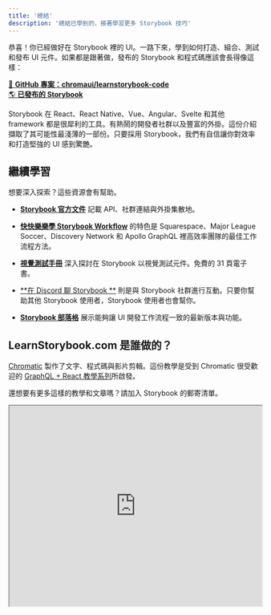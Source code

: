 ```yaml
---
title: '總結'
description: '總結已學到的，接著學習更多 Storybook 技巧'
---
```


恭喜！你已經做好在 Storybook 裡的 UI。一路下來，學到如何打造、組合、測試和發布 UI 元件。如果都是跟著做，發布的 Storybook 和程式碼應該會長得像這樣：

[📕 **GitHub 專案：chromaui/learnstorybook-code**](https://github.com/chromaui/learnstorybook-code)
<br/>
[🌎 **已發布的 Storybook**](https://clever-banach-415c03.netlify.app/)

Storybook 在 React、React Native、Vue、Angular、Svelte 和其他 framework 都是很犀利的工具。有熱鬧的開發者社群以及豐富的外掛。這份介紹擷取了其可能性最淺薄的一部份。只要採用 Storybook，我們有自信讓你對效率和打造堅強的 UI 感到驚艷。

## 繼續學習

想要深入探索？這些資源會有幫助。

- [**Storybook 官方文件**](https://storybook.js.org/docs/react/get-started/introduction) 記載 API、社群連結與外掛集散地。

- [**快快樂樂學 Storybook Workflow**](https://www.chromatic.com/blog/the-delightful-storybook-workflow) 的特色是 Squarespace、Major League Soccer、Discovery Network 和 Apollo GraphQL 裡高效率團隊的最佳工作流程方法。

- [**視覺測試手冊**](https://storybook.js.org/tutorials/visual-testing-handbook) 深入探討在 Storybook 以視覺測試元件。免費的 31 頁電子書。

- [**在 Discord 聊 Storybook **](https://discord.gg/UUt2PJb) 則是與 Storybook 社群進行互動。只要你幫助其他 Storybook 使用者，Storybook 使用者也會幫你。

- [**Storybook 部落格**](https://medium.com/storybookjs) 展示能夠讓 UI 開發工作流程一致的最新版本與功能。

## LearnStorybook.com 是誰做的？

[Chromatic](https://www.chromatic.com/) 製作了文字、程式碼與影片剪輯。這份教學是受到 Chromatic 很受歡迎的 [GraphQL + React 教學系列](https://www.chromatic.com/blog/graphql-react-tutorial-part-1-6)所啟發。

還想要有更多這樣的教學和文章嗎？請加入 Storybook 的郵寄清單。

<iframe style="height:400px;width:100%;max-width:800px;margin:0px auto;" src="https://upscri.be/d42fc0?as_embed"></iframe>
